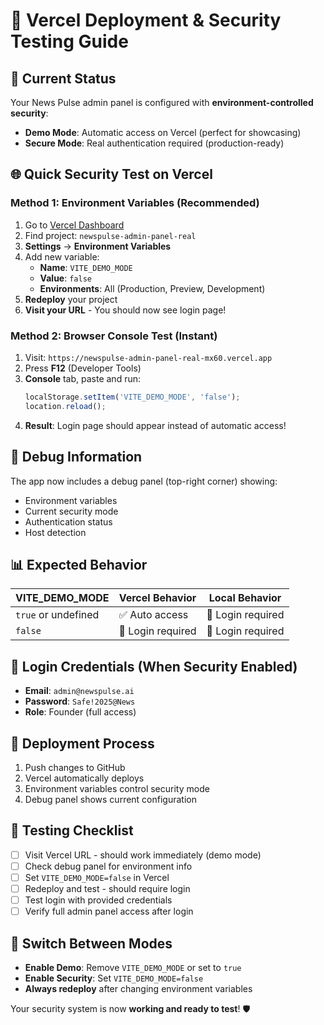 # 🚀 Vercel Deployment & Security Testing Guide

## 🎯 Current Status
Your News Pulse admin panel is configured with **environment-controlled security**:
- **Demo Mode**: Automatic access on Vercel (perfect for showcasing)
- **Secure Mode**: Real authentication required (production-ready)

## 🌐 Quick Security Test on Vercel

### **Method 1: Environment Variables (Recommended)**
1. Go to [Vercel Dashboard](https://vercel.com/dashboard)
2. Find project: `newspulse-admin-panel-real`
3. **Settings** → **Environment Variables**
4. Add new variable:
   - **Name**: `VITE_DEMO_MODE`
   - **Value**: `false`
   - **Environments**: All (Production, Preview, Development)
5. **Redeploy** your project
6. **Visit your URL** - You should now see login page!

### **Method 2: Browser Console Test (Instant)**
1. Visit: `https://newspulse-admin-panel-real-mx60.vercel.app`
2. Press **F12** (Developer Tools)
3. **Console** tab, paste and run:
   ```javascript
   localStorage.setItem('VITE_DEMO_MODE', 'false');
   location.reload();
   ```
4. **Result**: Login page should appear instead of automatic access!

## 🔧 Debug Information
The app now includes a debug panel (top-right corner) showing:
- Environment variables
- Current security mode
- Authentication status
- Host detection

## 📊 Expected Behavior

| VITE_DEMO_MODE | Vercel Behavior | Local Behavior |
|----------------|-----------------|----------------|
| `true` or undefined | ✅ Auto access | 🔐 Login required |
| `false` | 🔐 Login required | 🔐 Login required |

## 🔐 Login Credentials (When Security Enabled)
- **Email**: `admin@newspulse.ai`
- **Password**: `Safe!2025@News`
- **Role**: Founder (full access)

## 🚀 Deployment Process
1. Push changes to GitHub
2. Vercel automatically deploys
3. Environment variables control security mode
4. Debug panel shows current configuration

## 🎯 Testing Checklist
- [ ] Visit Vercel URL - should work immediately (demo mode)
- [ ] Check debug panel for environment info
- [ ] Set `VITE_DEMO_MODE=false` in Vercel
- [ ] Redeploy and test - should require login
- [ ] Test login with provided credentials
- [ ] Verify full admin panel access after login

## 🔄 Switch Between Modes
- **Enable Demo**: Remove `VITE_DEMO_MODE` or set to `true`
- **Enable Security**: Set `VITE_DEMO_MODE=false`
- **Always redeploy** after changing environment variables

Your security system is now **working and ready to test**! 🛡️